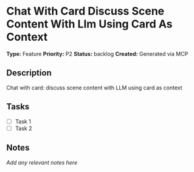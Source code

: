 # Chat With Card Discuss Scene Content With Llm Using Card As Context

**Type:** Feature
**Priority:** P2
**Status:** backlog
**Created:** Generated via MCP

## Description
Chat with card: discuss scene content with LLM using card as context

## Tasks
- [ ] Task 1
- [ ] Task 2

## Notes
*Add any relevant notes here*
